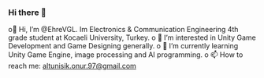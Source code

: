 ### Hi there 👋

<!--
**EhreVGL/EhreVGL** is a ✨ _special_ ✨ repository because its `README.md` (this file) appears on your GitHub profile.

Here are some ideas to get you started:

- 🔭 I’m currently working on ...
- 🌱 I’m currently learning ...
- 👯 I’m looking to collaborate on ...
- 🤔 I’m looking for help with ...
- 💬 Ask me about ...
- 📫 How to reach me: ...
- 😄 Pronouns: ...
- ⚡ Fun fact: ...
-->


o👋 Hi, I’m @EhreVGL. Im Electronics & Communication Engineering 4th grade student at Kocaeli University, Turkey.
o 👀 I’m interested in Unity Game Development and Game Designing generally.
o 🌱 I’m currently learning Unity Game Engine, image processing and AI programming.
o 📫 How to reach me: altunisik.onur.97@gmail.com
